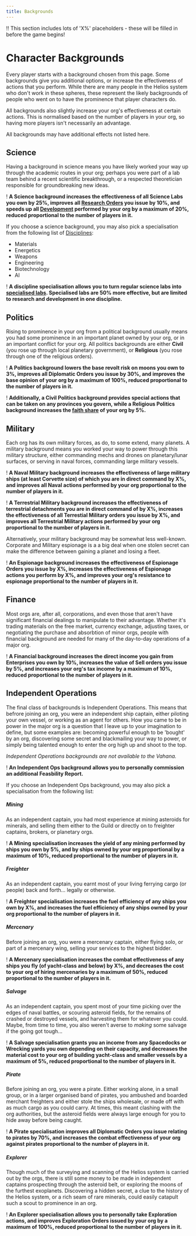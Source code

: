 ```yaml
---
title: Backgrounds
---
```


!! This section includes lots of 'X%' placeholders - these will be filled in before the game begins!

# Character Backgrounds

Every player starts with a background chosen from this page. Some backgrounds give you additional options, or increase the effectiveness of actions that you perform. While there are many people in the Helios system who don't work in these spheres, these represent the likely backgrounds of people who went on to have the prominence that player characters do.

All backgrounds also slightly increase your org's effectiveness at certain actions. This is normalised based on the number of players in your org, so having more players isn't necessarily an advantage.

All backgrounds may have additional effects not listed here.

## Science

Having a background in science means you have likely worked your way up through the academic routes in your org; perhaps you were part of a lab team behind a recent scientific breakthrough, or a respected theoretician responsible for groundbreaking new ideas.

! **A Science background increases the effectiveness of all Science Labs you own by 25%, improves all [Research Orders](/orders/research-discipline) you issue by 10%, and speeds up all [Development](/orders/develop-technology) performed by your org by a maximum of 20%, reduced proportional to the number of players in it.**

If you choose a science background, you may also pick a specialisation from the following list of [Disciplines](/science):

- Materials
- Energetics
- Weapons
- Engineering
- Biotechnology
- AI

! **A discipline specialisation allows you to turn regular science labs into [specialised labs](/orders/specialise-lab). Specialised labs are 50% more effective, but are limited to research and development in one discipline.**

## Politics

Rising to prominence in your org from a political background usually means you had some prominence in an important planet owned by your org, or in an important conflict for your org. All politics backgrounds are either **Civil** (you rose up through local planetary government), or **Religious** (you rose through one of the religious orders).

! **A Politics background lowers the base revolt risk on moons you own to 3%, improves all Diplomatic Orders you issue by 30%, and improves the base opinion of your org by a maximum of 100%, reduced proportional to the number of players in it.**

! **Additionally, a Civil Politics background provides special actions that can be taken on any provinces you govern, while a Religious Politics background increases the [faith share](/religion) of your org by 5%.**

## Military

Each org has its own military forces, as do, to some extend, many planets. A military background means you worked your way to power through this military structure, either commanding mechs and drones on planetary/lunar surfaces, or serving in naval forces, commanding large military vessels.

! **A Naval Military background increases the effectiveness of large military ships (at least Corvette size) of which you are in direct command by X%, and improves all Naval actions performed by your org proportional to the number of players in it.**

! **A Terrestrial Military background increases the effectiveness of terrestrial detachments you are in direct command of by X%, increases the effectiveness of all Terrestial Military orders you issue by X%, and improves all Terrestrial Military actions performed by your org proportional to the number of players in it.**

Alternatively, your military background may be somewhat less well-known. Corporate and Military espionage is a a big deal when one stolen secret can make the difference between gaining a planet and losing a fleet.

! **An Espionage background increases the effectiveness of Espionage Orders you issue by X%, increases the effectiveness of Espionage actions you perform by X%, and improves your org's resistance to espionage proportional to the number of players in it.**

## Finance

Most orgs are, after all, corporations, and even those that aren't have significant financial dealings to manipulate to their advantage. Whether it's trading materials on the free market, currency exchange, adjusting taxes, or negotiating the purchase and absorbtion of minor orgs, people with financial background are needed for many of the day-to-day operations of a major org.

! **A Financial background increases the direct income you gain from Enterprises you own by 10%, increases the value of Sell orders you issue by 5%, and increases your org's tax income by a maximum of 10%, reduced proportional to the number of players in it.**

## Independent Operations

The final class of backgrounds is Independent Operations. This means that befrore joining an org, you were an independent ship captain, either piloting your own vessel, or working as an agent for others. How you came to be in power in the major org is a question that I leave up to your imagination to define, but some examples are: becoming powerful enough to be 'bought' by an org, discovering some secret and blackmailing your way to power, or simply being talented enough to enter the org high up and shoot to the top.

_Independent Operations backgrounds are not available to the Vahana._

! **An Independent Ops background allows you to personally commission an additional Feasbility Report.**

If you choose an Independent Ops background, you may also pick a specialisation from the following list:

##### Mining

As an independent captain, you had most experience at mining asteroids for minerals, and selling them either to the Guild or directly on to freighter captains, brokers, or planetary orgs.

! **A Mining specialisation increases the yield of any mining performed by ships you own by 5%, and by ships owned by your org proportional by a maximum of 10%, reduced proportional to the number of players in it.**

##### Freighter

As an independent captain, you earnt most of your living ferrying cargo (or people) back and forth... legally or otherwise.

! **A Freighter specialisation increases the fuel efficiency of any ships you own by X%, and increases the fuel efficiency of any ships owned by your org proportional to the number of players in it.**

##### Mercenary

Before joining an org, you were a mercenary captain, either flying solo, or part of a mercenary wing, selling your services to the highest bidder.

! **A Mercenary specialisation increases the combat effectiveness of any ships you fly (of yacht-class and below) by X%, and decreases the cost to your org of hiring mercenaries by a maximum of 50%, reduced proportional to the number of players in it.**

##### Salvage

As an independent captain, you spent most of your time picking over the edges of naval battles, or scouring asteroid fields, for the remains of crashed or destroyed vessels, and harvesting them for whatever you could. Maybe, from time to time, you also weren't averse to _making_ some salvage if the going got tough...

! **A Salvage specialisation grants you an income from any Spacedocks or Wrecking yards you own depending on their capacity, and decreases the material cost to your org of building yacht-class and smaller vessels by a maximum of 5%, reduced proportional to the number of players in it.**

##### Pirate

Before joining an org, you were a pirate. Either working alone, in a small group, or in a larger organised band of pirates, you ambushed and boarded merchant freighters and either stole the ships wholesale, or made off with as much cargo as you could carry. At times, this meant clashing with the org authorities, but the asteroid fields were always large enough for you to hide away before being caught.

! **A Pirate specialisation improves all Diplomatic Orders you issue relating to pirates by 70%, and increases the combat effectiveness of your org against pirates proportional to the number of players in it.**

##### Explorer

Though much of the surveying and scanning of the Helios system is carried out by the orgs, there is still some money to be made in independent captains prospecting through the asteroid belt, or exploring the moons of the furthest exoplanets. Discovering a hidden secret, a clue to the history of the Helios system, or a rich seam of rare minerals, could easily catapult such a scout to prominence in an org.

! **An Explorer specialisation allows you to personally take Exploration actions, and improves Exploration Orders issued by your org by a maximum of 100%, reduced proportional to the number of players in it.**
